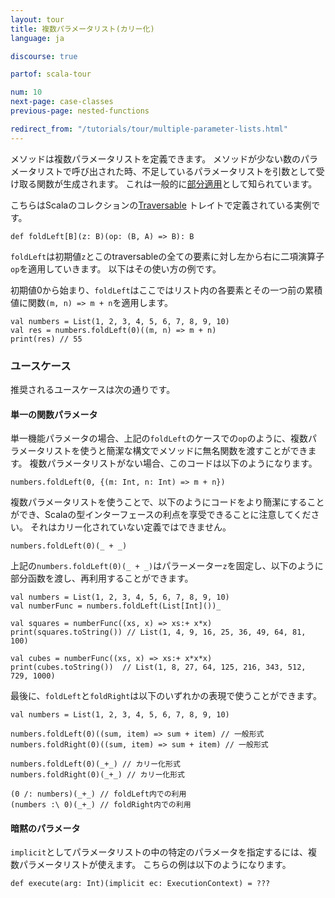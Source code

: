 ```yaml
---
layout: tour
title: 複数パラメータリスト(カリー化)
language: ja

discourse: true

partof: scala-tour

num: 10
next-page: case-classes
previous-page: nested-functions

redirect_from: "/tutorials/tour/multiple-parameter-lists.html"
---
```


メソッドは複数パラメータリストを定義できます。
メソッドが少ない数のパラメータリストで呼び出された時、不足しているパラメータリストを引数として受け取る関数が生成されます。
これは一般的に[部分適用](https://en.wikipedia.org/wiki/Partial_application)として知られています。

こちらはScalaのコレクションの[Traversable](/overviews/collections/trait-traversable.html) トレイトで定義されている実例です。

```
def foldLeft[B](z: B)(op: (B, A) => B): B
```
`foldLeft`は初期値`z`とこのtraversableの全ての要素に対し左から右に二項演算子`op`を適用していきます。
以下はその使い方の例です。

初期値0から始まり、`foldLeft`はここではリスト内の各要素とその一つ前の累積値に関数`(m, n) => m + n`を適用します。

```tut
val numbers = List(1, 2, 3, 4, 5, 6, 7, 8, 9, 10)
val res = numbers.foldLeft(0)((m, n) => m + n)
print(res) // 55
```
### ユースケース
推奨されるユースケースは次の通りです。

#### 単一の関数パラメータ
   単一機能パラメータの場合、上記の`foldLeft`のケースでの`op`のように、複数パラメータリストを使うと簡潔な構文でメソッドに無名関数を渡すことができます。
   複数パラメータリストがない場合、このコードは以下のようになります。

```
numbers.foldLeft(0, {(m: Int, n: Int) => m + n})
```

   複数パラメータリストを使うことで、以下のようにコードをより簡潔にすることができ、Scalaの型インターフェースの利点を享受できることに注意してください。
   それはカリー化されていない定義ではできません。
    
```
numbers.foldLeft(0)(_ + _)
```
   上記の`numbers.foldLeft(0)(_ + _)`はパラーメーター`z`を固定し、以下のように部分函数を渡し、再利用することができます。

```tut
val numbers = List(1, 2, 3, 4, 5, 6, 7, 8, 9, 10)
val numberFunc = numbers.foldLeft(List[Int]())_

val squares = numberFunc((xs, x) => xs:+ x*x)
print(squares.toString()) // List(1, 4, 9, 16, 25, 36, 49, 64, 81, 100)

val cubes = numberFunc((xs, x) => xs:+ x*x*x)
print(cubes.toString())  // List(1, 8, 27, 64, 125, 216, 343, 512, 729, 1000)
```

   最後に、`foldLeft`と`foldRight`は以下のいずれかの表現で使うことができます。

```tut
val numbers = List(1, 2, 3, 4, 5, 6, 7, 8, 9, 10)

numbers.foldLeft(0)((sum, item) => sum + item) // 一般形式
numbers.foldRight(0)((sum, item) => sum + item) // 一般形式

numbers.foldLeft(0)(_+_) // カリー化形式
numbers.foldRight(0)(_+_) // カリー化形式

(0 /: numbers)(_+_) // foldLeft内での利用
(numbers :\ 0)(_+_) // foldRight内での利用
```   

   
#### 暗黙のパラメータ
   `implicit`としてパラメータリストの中の特定のパラメータを指定するには、複数パラメータリストが使えます。
   こちらの例は以下のようになります。
```
def execute(arg: Int)(implicit ec: ExecutionContext) = ???
```
    
